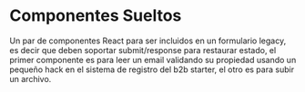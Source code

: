 # Componentes Sueltos

Un par de componentes React para ser incluidos en un formulario legacy, es decir que
deben soportar submit/response para restaurar estado, el primer componente es
para leer un email validando su propiedad usando un pequeño hack en el sistema de registro del b2b starter,
el otro es para subir un archivo.
